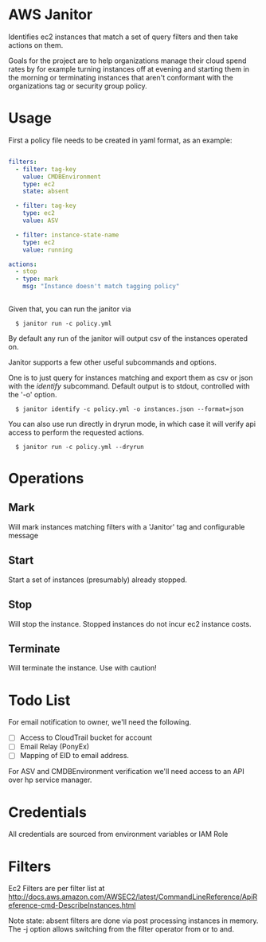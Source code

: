 
# AWS Janitor

Identifies ec2 instances that match a set of query filters
and then take actions on them.

Goals for the project are to help organizations manage their cloud
spend rates by for example turning instances off at evening and
starting them in the morning or terminating instances that aren't
conformant with the organizations tag or security group policy.


# Usage

First a policy file needs to be created in yaml format, as an example:

```yaml

filters:
  - filter: tag-key
    value: CMDBEnvironment
    type: ec2  
    state: absent

  - filter: tag-key
    type: ec2
    value: ASV

  - filter: instance-state-name
    type: ec2  
    value: running

actions:
  - stop
  - type: mark
    msg: "Instance doesn't match tagging policy" 
     

```

Given that, you can run the janitor via

```
  $ janitor run -c policy.yml
```
By default any run of the janitor will output csv of the instances operated on.


Janitor supports a few other useful subcommands and options.

One is to just query for instances matching and export them as csv or json with
the *identify* subcommand. Default output is to stdout, controlled with the
'-o' option.

```
  $ janitor identify -c policy.yml -o instances.json --format=json
```

You can also use run directly in dryrun mode, in which case it will verify api
access to perform the requested actions.

```
  $ janitor run -c policy.yml --dryrun
```

# Operations

## Mark

Will mark instances matching filters with a 'Janitor' tag and configurable message


## Start

Start a set of instances (presumably) already stopped.

## Stop

Will stop the instance. Stopped instances do not incur ec2 instance costs.

## Terminate

Will terminate the instance. Use with caution!

# Todo List

For email notification to owner, we'll need the following.

- [ ] Access to CloudTrail bucket for account
- [ ] Email Relay (PonyEx) 
- [ ] Mapping of EID to email address.

For ASV and CMDBEnvironment verification we'll need access to an API over hp service manager.


# Credentials

All credentials are sourced from environment variables or IAM Role

# Filters

Ec2 Filters are per filter list at
http://docs.aws.amazon.com/AWSEC2/latest/CommandLineReference/ApiReference-cmd-DescribeInstances.html

Note state: absent filters are done via post processing instances in
memory. The -j option allows switching from the filter operator from
or to and.

    

  




